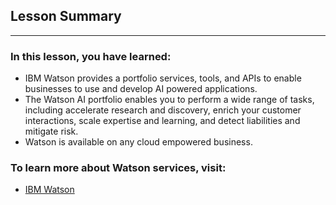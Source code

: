 ## Lesson Summary

*****

### In this lesson, you have learned:

* IBM Watson provides a portfolio services, tools, and APIs to enable businesses
to use and develop AI powered applications.
* The Watson AI portfolio enables you to perform a wide range of tasks, including
accelerate research and discovery, enrich your customer interactions, scale
expertise and learning, and detect liabilities and mitigate risk.
* Watson is available on any cloud empowered business.



### To learn more about Watson services, visit:

* [IBM Watson](https://www.ibm.com/watson)




